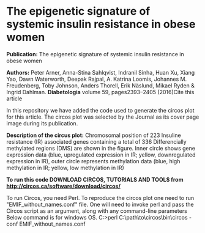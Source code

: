 # The epigenetic signature of systemic insulin resistance in obese women

**Publication:** The epigenetic signature of systemic insulin resistance in obese women

**Authors:** Peter Arner, Anna-Stina Sahlqvist, Indranil Sinha, Huan Xu, Xiang Yao, Dawn Waterworth, Deepak Rajpal, A. Katrina Loomis, Johannes M. Freudenberg, Toby Johnson, Anders Thorell, Erik Näslund, Mikael Ryden & Ingrid Dahlman. **Diabetologia** volume 59, pages2393–2405 (2016)Cite this article

In this repository we have added the code used to generate the circos plot for this article. The circos plot was selected by the Journal as its cover page image during its publication.

**Description of the circus plot:** Chromosomal position of 223 Insuline resistance (IR) associated genes containing a total of 336 Differencially methylated regions (DMS) are shown in the figure. Inner circle shows gene expression data (blue, upregulated expression in IR; yellow, downregulated expression in IR), outer circle represents methylation data (blue, high methylation in IR; yellow, low methylation in IR)

**To run this code DOWNLOAD CIRCOS, TUTORIALS AND TOOLS from http://circos.ca/software/download/circos/**

To run Circos, you need Perl. 
To reproduce the circos plot one need to run "EMIF_without_names.conf" file.  One will need to invoke perl and pass the Circos script as an argument, along with any command-line parameters
Below command is for windows OS.
C:>perl C:\path\to\circos\bin\circos -conf EMIF_without_names.conf

